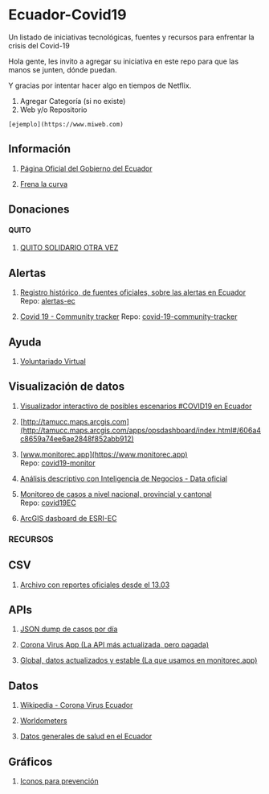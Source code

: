 # Ecuador-Covid19
Un listado de iniciativas tecnológicas, fuentes y recursos para enfrentar la crisis del Covid-19

Hola gente, les invito a agregar su iniciativa en este repo para que las manos se junten, dónde puedan.

Y gracias por intentar hacer algo en tiempos de Netflix.

1. Agregar Categoría (si no existe)
2. Web y/o Repositorio

`[ejemplo](https://www.miweb.com)`

## Información

1. [Página Oficial del Gobierno del Ecuador](https://coronavirusecuador.com/)

2. [Frena la curva](https://ecuador.frenalacurva.net)


## Donaciones


#### QUITO

1. [QUITO SOLIDARIO OTRA VEZ](http://donaciones.quito.gob.ec)


## Alertas

1. [Registro histórico, de fuentes oficiales, sobre las alertas en Ecuador](https://alertas.ec/)
   Repo: [alertas-ec](https://github.com/mijailr/alertas.ec)

2. [Covid 19 - Community tracker](https://community-tracker-covid-19.firebaseapp.com/)
   Repo: [covid-19-community-tracker](https://github.com/LuisReinoso/covid-19-community-tracker)

## Ayuda

1. [Voluntariado Virtual](http://voluntarios.fcr.org.ec/)


## Visualización de datos

1. [Visualizador interactivo de posibles escenarios #COVID19 en Ecuador](https://sites.google.com/view/lia-modo-covid-19-ecuador/visualizador)

2. [http://tamucc.maps.arcgis.com](http://tamucc.maps.arcgis.com/apps/opsdashboard/index.html#/606a4c8659a74ee6ae2848f852abb912)

3. [www.monitorec.app](https://www.monitorec.app)  
   Repo: [covid19-monitor](https://github.com/juanmnl/covid19-monitor)

4. [Análisis descriptivo con Inteligencia de Negocios - Data oficial](https://pixfall.appspot.com/)

5. [Monitoreo de casos a nivel nacional, provincial y cantonal](https://loreabad6.github.io/covid19EC/covid19EC.html)   
   Repo: [covid19EC](https://github.com/loreabad6/covid19EC)
    
6. [ArcGIS dasboard de ESRI-EC](https://esriec.maps.arcgis.com/apps/opsdashboard/index.html#/82919cbd50fc47c6b713c89b08c3ffdd)    

### RECURSOS

## CSV

1. [Archivo con reportes oficiales desde el 13.03](https://github.com/pablora19/COVID19_EC)

## APIs

1. [JSON dump de casos por día](https://pomber.github.io/covid19/timeseries.json)

2. [Corona Virus App (La API más actualizada, pero pagada)](https://www.notion.so/Covid-19-Coronavirus-API-d1ce9d47e64c473bbc9a034661477e84)

3. [Global, datos actualizados y estable (La que usamos en monitorec.app)](https://covid19.mathdro.id/api/)



## Datos

1. [Wikipedia - Corona Virus Ecuador](https://en.wikipedia.org/wiki/2020_coronavirus_pandemic_in_Ecuador)

2. [Worldometers](https://www.worldometers.info/coronavirus/#countries)

3. [Datos generales de salud en el Ecuador](https://www.who.int/data/gho/data/countries/country-details/GHO/ecuador?countryProfileId=e7b60e30-efb8-470b-9014-98cfb08567ea)



## Gráficos

1. [Iconos para prevención](https://www.iconfinder.com/p/coronavirus-awareness-icons)
